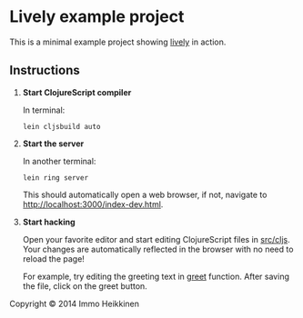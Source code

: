 # Lively example project

This is a minimal example project showing [lively](http://github.com/immoh/lively) in action.


## Instructions


1. **Start ClojureScript compiler**

   In terminal:

   ```
   lein cljsbuild auto
   ```

2. **Start the server**

   In another terminal:

   ```
   lein ring server
   ```

   This should automatically open a web browser, if not, navigate to
   [http://localhost:3000/index-dev.html](http://localhost:3000/index-dev.html).


3. **Start hacking**

   Open your favorite editor and start editing ClojureScript files in [src/cljs](http://github.com/immoh/lively/blob/master/example/src/cljs). Your changes
   are automatically reflected in the browser with no need to reload the page!

   For example, try editing the greeting text in [greet](http://github.com/immoh/lively/blob/master/example/src/cljs/hello/core.cljs#L5) function.
   After saving the file, click on the greet button.


Copyright © 2014 Immo Heikkinen
